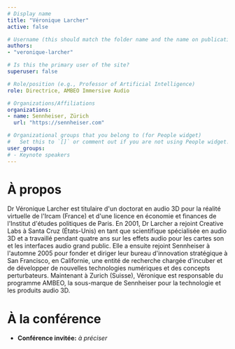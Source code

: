 ```yaml
---
# Display name
title: "Véronique Larcher"
active: false

# Username (this should match the folder name and the name on publications)
authors:
- "veronique-larcher"

# Is this the primary user of the site?
superuser: false

# Role/position (e.g., Professor of Artificial Intelligence)
role: Directrice, AMBEO Immersive Audio

# Organizations/Affiliations
organizations:
- name: Sennheiser, Zürich
  url: "https://sennheiser.com"

# Organizational groups that you belong to (for People widget)
#   Set this to `[]` or comment out if you are not using People widget.
user_groups:
# - Keynote speakers
---
```


# À propos

Dr Véronique Larcher est titulaire d'un doctorat en audio 3D pour la réalité virtuelle de l'Ircam (France) et d'une licence en économie et finances de l'Institut d'études politiques de Paris. En 2001, Dr Larcher a rejoint Creative Labs à Santa Cruz (États-Unis) en tant que scientifique spécialisée en audio 3D et a travaillé pendant quatre ans sur les effets audio pour les cartes son et les interfaces audio grand public. Elle a ensuite rejoint Sennheiser à l'automne 2005 pour fonder et diriger leur bureau d'innovation stratégique à San Francisco, en Californie, une entité de recherche chargée d'incuber et de développer de nouvelles technologies numériques et des concepts perturbateurs. Maintenant à Zurich (Suisse), Véronique est responsable du programme AMBEO, la sous-marque de Sennheiser pour la technologie et les produits audio 3D.

# À la conférence

- **Conférence invitée:** *à préciser*